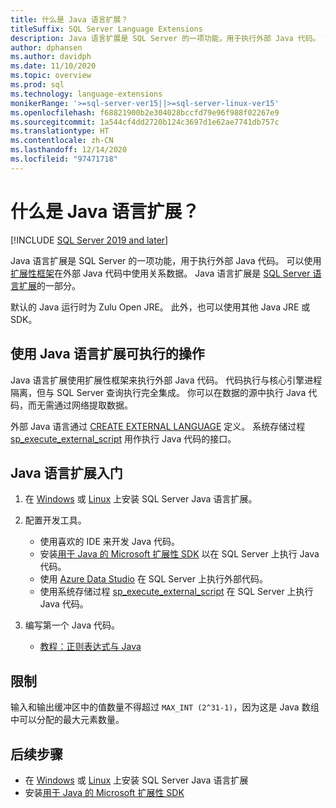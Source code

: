 ```yaml
---
title: 什么是 Java 语言扩展？
titleSuffix: SQL Server Language Extensions
description: Java 语言扩展是 SQL Server 的一项功能，用于执行外部 Java 代码。 可以使用扩展性框架在外部 Java 代码中使用关系数据。
author: dphansen
ms.author: davidph
ms.date: 11/10/2020
ms.topic: overview
ms.prod: sql
ms.technology: language-extensions
monikerRange: '>=sql-server-ver15||>=sql-server-linux-ver15'
ms.openlocfilehash: f68821900b2e304028bccfd79e96f988f02267e9
ms.sourcegitcommit: 1a544cf4dd2720b124c3697d1e62ae7741db757c
ms.translationtype: HT
ms.contentlocale: zh-CN
ms.lasthandoff: 12/14/2020
ms.locfileid: "97471718"
---
```

# <a name="what-is-java-language-extension"></a>什么是 Java 语言扩展？
[!INCLUDE [SQL Server 2019 and later](../includes/applies-to-version/sqlserver2019.md)]

Java 语言扩展是 SQL Server 的一项功能，用于执行外部 Java 代码。 可以使用[扩展性框架](concepts/extensibility-framework.md)在外部 Java 代码中使用关系数据。 Java 语言扩展是 [SQL Server 语言扩展](language-extensions-overview.md)的一部分。

默认的 Java 运行时为 Zulu Open JRE。 此外，也可以使用其他 Java JRE 或 SDK。

## <a name="what-you-can-do-with-the-java-language-extension"></a>使用 Java 语言扩展可执行的操作

Java 语言扩展使用扩展性框架来执行外部 Java 代码。 代码执行与核心引擎进程隔离，但与 SQL Server 查询执行完全集成。 你可以在数据的源中执行 Java 代码，而无需通过网络提取数据。

外部 Java 语言通过 [CREATE EXTERNAL LANGUAGE](https://docs.microsoft.com/sql/t-sql/statements/create-external-language-transact-sql) 定义。 系统存储过程 [sp_execute_external_script](https://docs.microsoft.com/sql/relational-databases/system-stored-procedures/sp-execute-external-script-transact-sql) 用作执行 Java 代码的接口。

## <a name="get-started-with-java-language-extension"></a>Java 语言扩展入门

1. 在 [Windows](install/windows-java.md) 或 [Linux](../linux/sql-server-linux-setup-language-extensions-java.md) 上安装 SQL Server Java 语言扩展。

1. 配置开发工具。

    + 使用喜欢的 IDE 来开发 Java 代码。
    + 安装[用于 Java 的 Microsoft 扩展性 SDK](how-to/extensibility-sdk-java-sql-server.md) 以在 SQL Server 上执行 Java 代码。
    + 使用 [Azure Data Studio](../azure-data-studio/what-is.md) 在 SQL Server 上执行外部代码。
    + 使用系统存储过程 [sp_execute_external_script](https://docs.microsoft.com/sql/relational-databases/system-stored-procedures/sp-execute-external-script-transact-sql) 在 SQL Server 上执行 Java 代码。

1. 编写第一个 Java 代码。

    + [教程：正则表达式与 Java](tutorials/search-for-string-using-regular-expressions-in-java.md)

## <a name="limitations"></a>限制

输入和输出缓冲区中的值数量不得超过 `MAX_INT (2^31-1)`，因为这是 Java 数组中可以分配的最大元素数量。

## <a name="next-steps"></a>后续步骤

+ 在 [Windows](install/windows-java.md) 或 [Linux](../linux/sql-server-linux-setup-language-extensions-java.md) 上安装 SQL Server Java 语言扩展
+ 安装[用于 Java 的 Microsoft 扩展性 SDK](how-to/extensibility-sdk-java-sql-server.md)
